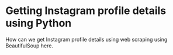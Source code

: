 # Getting Instagram profile details using Python
How can we get Instagram profile details using web scraping using BeautifulSoup here.
